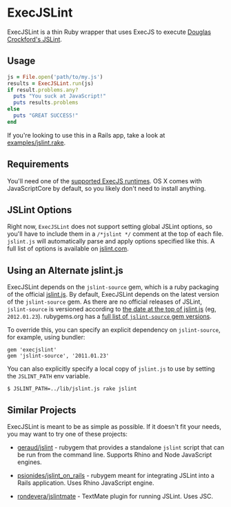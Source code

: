 ExecJSLint
==========

ExecJSLint is a thin Ruby wrapper that uses ExecJS to execute [Douglas Crockford's JSLint][jslint].

Usage
-----

```ruby
js = File.open('path/to/my.js')
results = ExecJSLint.run(js)
if result.problems.any?
  puts "You suck at JavaScript!"
  puts results.problems
else
  puts "GREAT SUCCESS!"
end
```

If you're looking to use this in a Rails app, take a look at
[examples/jslint.rake][rake].

Requirements
------------

You'll need one of the [supported ExecJS runtimes][execjs-runtimes]. OS X
comes with JavaScriptCore by default, so you likely don't need to install
anything.

JSLint Options
--------------

Right now, `ExecJSLint` does not support setting global JSLint options, so you'll
have to include them in a `/*jslint */` comment at the top of each file.
`jslint.js` will automatically parse and apply options specified like this. A
full list of options is available on [jslint.com][jslint-options].

Using an Alternate jslint.js
----------------------------

ExecJSLint depends on the `jslint-source` gem, which is a ruby packaging
of the official [jslint.js][jslintjs]. By default, ExecJSLint depends on the
latest version of the `jslint-source` gem. As there are no official releases
of JSLint, `jslint-source` is versioned according to [the date at the top of
jslint.js][jslint-date] (eg, `2012.01.23`). rubygems.org has a [full list of
`jslint-source` gem versions][source-versions].

To override this, you can specify an explicit dependency on `jslint-source`,
for example, using bundler:

```
gem 'execjslint'
gem 'jslint-source', '2011.01.23'
```

You can also explicitly specify a local copy of `jslint.js` to use by setting
the `JSLINT_PATH` env variable.

```
$ JSLINT_PATH=../lib/jslint.js rake jslint
```

Similar Projects
----------------

ExecJSLint is meant to be as simple as possible. If it doesn't fit your needs,
you may want to try one of these projects:

* [geraud/jslint][geraud] - rubygem that provides a standalone `jslint` script
  that can be run from the command line. Supports Rhino and Node JavaScript
  engines.

* [psionides/jslint\_on\_rails][on-rails] - rubygem meant for integrating JSLint into a
  Rails application. Uses Rhino JavaScript engine.

* [rondevera/jslintmate][jslintmate] - TextMate plugin for running JSLint. Uses JSC.

[jslint]: <http://jslint.com/>
[rake]: <https://github.com/mintdigital/jslint/blob/master/examples/jslint.rake>
[execjs-runtimes]: <https://github.com/sstephenson/execjs/blob/master/README.md>
[jslintjs]: <https://github.com/douglascrockford/JSLint/blob/master/jslint.js>
[jslint-date]: <https://github.com/douglascrockford/JSLint/blob/master/jslint.js#L2>
[jslint-options]: <http://www.jslint.com/lint.html#options>
[source-versions]: <http://rubygems.org/gems/jslint-source/versions>
[geraud]: <https://github.com/geraud/jslint>
[on-rails]: <https://github.com/psionides/jslint_on_rails>
[jslintmate]: <https://github.com/rondevera/jslintmate>
